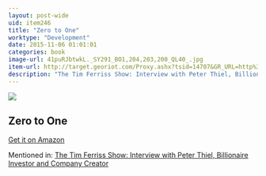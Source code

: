 ```yaml
---
layout: post-wide
uid: item246
title: "Zero to One"
worktype: "Development"
date: 2015-11-06 01:01:01
categories: book
image-url: 41puRJbtwkL._SY291_BO1,204,203,200_QL40_.jpg
item-url: http://target.georiot.com/Proxy.ashx?tsid=14707&GR_URL=http%3A%2F%2Fwww.amazon.com%2FZero-One-Notes-Startups-Future%2Fdp%2F0804139296%2F
description: "The Tim Ferriss Show: Interview with Peter Thiel, Billionaire Investor and Company Creator"
---
```

<a href="http://target.georiot.com/Proxy.ashx?tsid=14707&GR_URL=http%3A%2F%2Fwww.amazon.com%2FZero-One-Notes-Startups-Future%2Fdp%2F0804139296%2F" target="blank"><img src="../../../../img/thumbs/41puRJbtwkL._SY291_BO1,204,203,200_QL40_.jpg" class="prod-img"></a>
<h2>Zero to One</h2>
<p><a href="http://target.georiot.com/Proxy.ashx?tsid=14707&GR_URL=http%3A%2F%2Fwww.amazon.com%2FZero-One-Notes-Startups-Future%2Fdp%2F0804139296%2F" target="blank">Get it on Amazon</a><p>
<p>Mentioned in: <a href="http://fourhourworkweek.com/2014/09/09/peter-thiel/" target="blank">The Tim Ferriss Show: Interview with Peter Thiel, Billionaire Investor and Company Creator</a></p>
